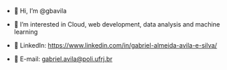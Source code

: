 - 👋 Hi, I’m @gbavila
- 👀 I’m interested in Cloud, web development, data analysis and machine learning

- 🔗 LinkedIn: https://www.linkedin.com/in/gabriel-almeida-avila-e-silva/
- 📧 E-mail: gabriel.avila@poli.ufrj.br
